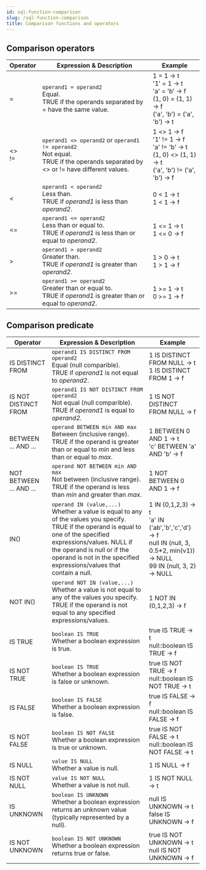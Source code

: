 ```yaml
---
id: sql-function-comparison
slug: /sql-function-comparison
title: Comparison functions and operators
---
```

<head>
  <link rel="canonical" href="https://docs.risingwave.com/docs/current/sql-function-comparison/" />
</head>



## Comparison operators

| Operator | Expression & Description | Example |
| ----------- | ----------- | ----------- |
| = | `operand1 = operand2` <br /> Equal. <br /> TRUE if the operands separated by = have the same value. | 1 = 1 → t <br /> '1' = 1 → t <br /> 'a' = 'b' → f <br /> (1, 0) = (1, 1) → f <br /> ('a', 'b') = ('a', 'b') → t |
| &lt;&gt; <br/> != | `operand1 <> operand2` or `operand1 != operand2` <br /> Not equal. <br /> TRUE if the operands separated by &lt;&gt; or != have different values. | 1 &lt;&gt; 1 → f <br /> '1' != 1 → f <br /> 'a' != 'b' → t <br /> (1, 0) &lt;&gt; (1, 1) → t <br /> ('a', 'b') != ('a', 'b') → f|
| &lt; | `operand1 < operand2` <br /> Less than. <br /> TRUE if *operand1* is less than *operand2*. | 0 &lt; 1 → t <br /> 1 &lt; 1 → f|
| &lt;= | `operand1 <= operand2` <br /> Less than or equal to. <br /> TRUE if *operand1* is less than or equal to *operand2*. | 1 &lt;= 1 → t <br /> 1 &lt;= 0 → f |
| &gt; | `operand1 > operand2` <br /> Greater than. <br /> TRUE if *operand1* is greater than *operand2*. | 1 &gt; 0 → t <br /> 1 &gt; 1 → f |
| &gt;= | `operand1 >= operand2` <br /> Greater than or equal to. <br /> TRUE if *operand1* is greater than or equal to *operand2*. | 1 &gt;= 1 → t <br /> 0 &gt;= 1 → f |



## Comparison predicate

| Operator | Expression & Description | Example |
| ----------- | ----------- | ----------- |
| IS DISTINCT FROM | `operand1 IS DISTINCT FROM operand2` <br /> Equal (null comparible). <br /> TRUE if *operand1* is not equal to *operand2*. | 1 IS DISTINCT FROM NULL → t <br /> 1 IS DISTINCT FROM 1 → f  |
| IS NOT DISTINCT FROM | `operand1 IS NOT DISTINCT FROM operand2` <br />Not equal (null comparible). <br />  TRUE if *operand1* is equal to *operand2*. | 1 IS NOT DISTINCT FROM NULL → f <br /> |
| BETWEEN ... AND ... | `operand BETWEEN min AND max` <br /> Between (inclusive range). <br /> TRUE if the operand is greater than or equal to *min* and less than or equal to *max*. | 1 BETWEEN 0 AND 1 → t <br /> 'c' BETWEEN 'a' AND 'b' → f |
| NOT BETWEEN ... AND ... | `operand NOT BETWEEN min AND max` <br /> Not between (inclusive range). <br /> TRUE if the operand is less than *min* and greater than *max*. | 1 NOT BETWEEN 0 AND 1 → f |
| IN() | `operand IN (value,...)` <br /> Whether a value is equal to any of the values you specify. <br /> TRUE if the operand is equal to one of the specified expressions/values. NULL if the operand is null or if the operand is not in the specified expressions/values that contain a null. | 1 IN (0,1,2,3) → t <br /> 'a' IN ('ab','b','c','d') → f <br /> null IN (null, 3, 0.5*2, min(v1)) → NULL <br /> 99 IN (null, 3, 2) → NULL |
| NOT IN() | `operand NOT IN (value,...)` <br /> Whether a value is not equal to any of the values you specify. <br /> TRUE if the operand is not equal to any specified expressions/values. | 1 NOT IN (0,1,2,3) → f |
| IS TRUE | `boolean IS TRUE` <br /> Whether a boolean expression is true. <br /> | true IS TRUE → t <br /> null::boolean IS TRUE → f |
| IS NOT TRUE | `boolean IS TRUE` <br /> Whether a boolean expression is false or unknown. <br /> | true IS NOT TRUE → f <br /> null::boolean IS NOT TRUE → t |
| IS FALSE | `boolean IS FALSE` <br /> Whether a boolean expression is false. <br /> | true IS FALSE → f <br /> null::boolean IS FALSE → f |
| IS NOT FALSE | `boolean IS NOT FALSE` <br /> Whether a boolean expression is true or unknown. <br /> | true IS NOT FALSE → t <br /> null::boolean IS NOT FALSE → t |
| IS NULL | `value IS NULL` <br /> Whether a value is null. <br /> | 1 IS NULL → f |
| IS NOT NULL | `value IS NOT NULL` <br /> Whether a value is not null. <br /> | 1 IS NOT NULL → t |
|IS UNKNOWN|`boolean IS UNKNOWN`<br />Whether a boolean expression returns an unknown value (typically represented by a null).|null IS UNKNOWN → t<br />false IS UNKNOWN → f|
|IS NOT UNKNOWN|`boolean IS NOT UNKNOWN`<br />Whether a boolean expression returns true or false.|true IS NOT UNKNOWN → t<br />null IS NOT UNKNOWN → f|
